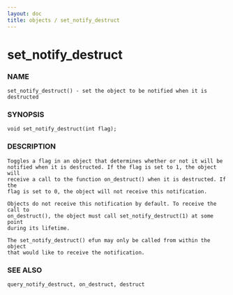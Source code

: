 ```yaml
---
layout: doc
title: objects / set_notify_destruct
---
```

# set_notify_destruct

### NAME

    set_notify_destruct() - set the object to be notified when it is destructed

### SYNOPSIS

    void set_notify_destruct(int flag);

### DESCRIPTION

    Toggles a flag in an object that determines whether or not it will be
    notified when it is destructed. If the flag is set to 1, the object will
    receive a call to the function on_destruct() when it is destructed. If the
    flag is set to 0, the object will not receive this notification.

    Objects do not receive this notification by default. To receive the call to
    on_destruct(), the object must call set_notify_destruct(1) at some point
    during its lifetime.

    The set_notify_destruct() efun may only be called from within the object
    that would like to receive the notification.

### SEE ALSO

    query_notify_destruct, on_destruct, destruct
